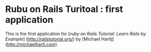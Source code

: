 # Rubu on Rails Turitoal : first application

This is the first application for
[*ruby on Rails Tutorial: Learn Rails by Example*] (http://railstutorial.org/)
by [Michael Hartlj] (http://michaelhartl.com).
